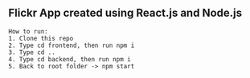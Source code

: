 ## Flickr App created using React.js and Node.js
```
How to run:
1. Clone this repo
2. Type cd frontend, then run npm i
3. Type cd ..
4. Type cd backend, then run npm i
5. Back to root folder -> npm start
